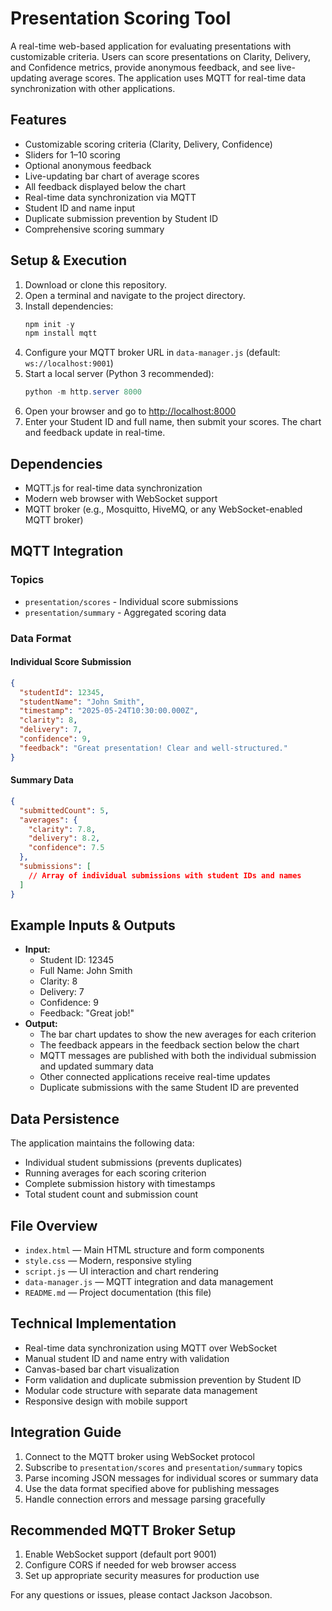 # Presentation Scoring Tool

A real-time web-based application for evaluating presentations with customizable criteria. Users can score presentations on Clarity, Delivery, and Confidence metrics, provide anonymous feedback, and see live-updating average scores. The application uses MQTT for real-time data synchronization with other applications.

## Features

- Customizable scoring criteria (Clarity, Delivery, Confidence)
- Sliders for 1–10 scoring
- Optional anonymous feedback
- Live-updating bar chart of average scores
- All feedback displayed below the chart
- Real-time data synchronization via MQTT
- Student ID and name input
- Duplicate submission prevention by Student ID
- Comprehensive scoring summary

## Setup & Execution

1. Download or clone this repository.
2. Open a terminal and navigate to the project directory.
3. Install dependencies:
   ```powershell
   npm init -y
   npm install mqtt
   ```
4. Configure your MQTT broker URL in `data-manager.js` (default: `ws://localhost:9001`)
5. Start a local server (Python 3 recommended):
   ```powershell
   python -m http.server 8000
   ```
6. Open your browser and go to [http://localhost:8000](http://localhost:8000)
7. Enter your Student ID and full name, then submit your scores. The chart and feedback update in real-time.

## Dependencies

- MQTT.js for real-time data synchronization
- Modern web browser with WebSocket support
- MQTT broker (e.g., Mosquitto, HiveMQ, or any WebSocket-enabled MQTT broker)

## MQTT Integration

### Topics

- `presentation/scores` - Individual score submissions
- `presentation/summary` - Aggregated scoring data

### Data Format

#### Individual Score Submission

```json
{
  "studentId": 12345,
  "studentName": "John Smith",
  "timestamp": "2025-05-24T10:30:00.000Z",
  "clarity": 8,
  "delivery": 7,
  "confidence": 9,
  "feedback": "Great presentation! Clear and well-structured."
}
```

#### Summary Data

```json
{
  "submittedCount": 5,
  "averages": {
    "clarity": 7.8,
    "delivery": 8.2,
    "confidence": 7.5
  },
  "submissions": [
    // Array of individual submissions with student IDs and names
  ]
}
```

## Example Inputs & Outputs

- **Input:**
  - Student ID: 12345
  - Full Name: John Smith
  - Clarity: 8
  - Delivery: 7
  - Confidence: 9
  - Feedback: "Great job!"
- **Output:**
  - The bar chart updates to show the new averages for each criterion
  - The feedback appears in the feedback section below the chart
  - MQTT messages are published with both the individual submission and updated summary data
  - Other connected applications receive real-time updates
  - Duplicate submissions with the same Student ID are prevented

## Data Persistence

The application maintains the following data:

- Individual student submissions (prevents duplicates)
- Running averages for each scoring criterion
- Complete submission history with timestamps
- Total student count and submission count

## File Overview

- `index.html` — Main HTML structure and form components
- `style.css` — Modern, responsive styling
- `script.js` — UI interaction and chart rendering
- `data-manager.js` — MQTT integration and data management
- `README.md` — Project documentation (this file)

## Technical Implementation

- Real-time data synchronization using MQTT over WebSocket
- Manual student ID and name entry with validation
- Canvas-based bar chart visualization
- Form validation and duplicate submission prevention by Student ID
- Modular code structure with separate data management
- Responsive design with mobile support

## Integration Guide

1. Connect to the MQTT broker using WebSocket protocol
2. Subscribe to `presentation/scores` and `presentation/summary` topics
3. Parse incoming JSON messages for individual scores or summary data
4. Use the data format specified above for publishing messages
5. Handle connection errors and message parsing gracefully

## Recommended MQTT Broker Setup

1. Enable WebSocket support (default port 9001)
2. Configure CORS if needed for web browser access
3. Set up appropriate security measures for production use

For any questions or issues, please contact Jackson Jacobson.
